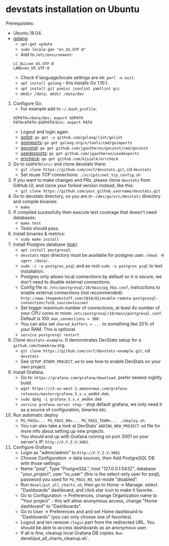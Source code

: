 # devstats installation on Ubuntu

Prerequisites:
- Ubuntu 18.04.
- [golang](https://golang.org).
    - `apt-get update`
    - `sudo locale-gen "en_US.UTF-8"`
    - Add to `/etc/environment`:
    ```
    LC_ALL=en_US.UTF-8
    LANG=en_US.UTF-8
    ```
    - Check if language/locale settings are ok: `perl -e exit`.
    - `apt install golang` - this installs Go 1.10.1.
    - `apt install git psmisc jsonlint yamllint gcc`
    - `mkdir /data; mkdir /data/dev`
1. Configure Go:
    - For example add to `~/.bash_profile`:
     ```
     GOPATH=/data/dev; export GOPATH
     PATH=$PATH:$GOPATH/bin; export PATH
     ```
    - Logout and login again.
    - [golint](https://github.com/golang/lint): `go get -u github.com/golang/lint/golint`
    - [goimports](https://godoc.org/golang.org/x/tools/cmd/goimports): `go get golang.org/x/tools/cmd/goimports`
    - [goconst](https://github.com/jgautheron/goconst): `go get github.com/jgautheron/goconst/cmd/goconst`
    - [usedexports](https://github.com/jgautheron/usedexports): `go get github.com/jgautheron/usedexports`
    - [errcheck](https://github.com/kisielk/errcheck): `go get github.com/kisielk/errcheck`
2. Go to `$GOPATH/src/` and clone devstats there:
    - `git clone https://github.com/cncf/devstats.git`, cd `devstats`
    - Set reuse TCP connections: `./scripts/net_tcp_config.sh`
3. If you want to make changes and PRs, please clone `devstats` from GitHub UI, and clone your forked version instead, like this:
    - `git clone https://github.com/your_github_username/devstats.git`
6. Go to devstats directory, so you are in `~/dev/go/src/devstats` directory and compile binaries:
    - `make`
7. If compiled sucessfully then execute test coverage that doesn't need databases:
    - `make test`
    - Tests should pass.
8. Install binaries & metrics:
    - `sudo make install`
9. Install Postgres database ([link](https://gist.github.com/sgnl/609557ebacd3378f3b72)):
    - `apt install postgresql`.
    - `devstats` repo directory must be available for postgres user. `chmod -R ugo+r /data/`.
    - `sudo -i -u postgres`, `psql` and as root `sudo -u postgres psql` to test installation.
    - Postgres only allows local connections by default so it is secure, we don't need to disable external connections:
    - Config file is: `/etc/postgresql/10/main/pg_hba.conf`, instructions to enable external connections (not recommended): `http://www.thegeekstuff.com/2014/02/enable-remote-postgresql-connection/?utm_source=tuicool`
    - Set bigger maximum number of connections, at least 4x number of your CPU cores or more: `/etc/postgresql/10/main/postgresql.conf`. Default is 100. `max_connections = 300`.
    - You can also set `shared_buffers = ...` to something like 25% of your RAM. This is optional.
    - `service postgresql restart`
10. Clone `devstats-example`. It demonstrates DevStats setup for a `github.com/homebrew` org.
    - `git clone https://github.com/cncf/devstats-example.git`, cd `devstats`
    - See `SETUP_OTHER_PROJECT.md` to see how to enable DevStats on your own project.
11. Install Grafana.
    - Go to: `https://grafana.com/grafana/download`. prefer newest nightly build.
    - `wget https://s3-us-west-2.amazonaws.com/grafana-releases/master/grafana_5.x.x_amd64.deb`.
    - `sudo dpkg -i grafana_5.x.x_amd64.deb`
    - `service grafana-server stop` - stop default grafana, we only need it as a source of configuration, binaries etc.
13. Run automatic deploy
    - `PG_PASS=... PG_PASS_RO=... PG_PASS_TEAM=... ./deploy.sh`.
    - You can also take a look at DevStats' `ADDING_NEW_PROJECT.md` file for more info about setting up new projects.
    - You should end up with Grafana running on port 3001 on your server's IP: `http://X.Y.Z.V:3001`.
14. Configure Grafana
    - Login as "admin/admin" to `http://X.Y.Z.V:3001`
    - Choose Configuration -> data sources, then Add PostgreSQL DB with those settings:
    - Name "psql", Type "PostgreSQL", host "127.0.0.1:5432", database "your_project", user "ro_user" (this is the select-only user for psql), password you used for `PG_PASS_RO`, ssl-mode "disabled".
    - Run `devel/put_all_charts.sh`, then go to Home -> Manage: select "Dashboards" dashboard, and click star icon to make it favorite.
    - Go to Configuration -> Preferences, change Organization name to "Your project" - this will allow anonymous access, change "Home dashboard" to "Dashboards".
    - Go to User -> Preferences and and set Home dashboard to "Dashboards" (you can only choose one of favorites).
    - Logout and ten remove `/login` part from the redirected URL. You should be able to access dashboards as an anonymous user.
    - If all is fine, cleanup local Grafana DB copies: `Run `devel/put_all_charts_cleanup.sh`.
